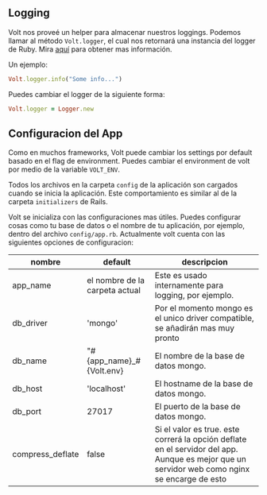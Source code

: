 ## Logging

Volt nos proveé un helper para almacenar nuestros loggings. Podemos llamar al método ```Volt.logger```, el cual nos retornará una instancia del logger de Ruby. Mira [aquí](http://www.ruby-doc.org/stdlib-2.1.3/libdoc/logger/rdoc/Logger.html) para obtener mas información.

Un ejemplo:

```ruby
Volt.logger.info("Some info...")
```

Puedes cambiar el logger de la siguiente forma:

```ruby
Volt.logger = Logger.new
```

## Configuracion del App

Como en muchos frameworks, Volt puede cambiar los settings por default basado en el flag de environment. Puedes cambiar el environment de volt por medio de la variable ```VOLT_ENV```.

Todos los archivos en la carpeta ```config``` de la aplicación son cargados cuando se inicia la aplicación. Este comportamiento es similar al de la carpeta ```initializers``` de Rails.

Volt se inicializa con las configuraciones mas útiles. Puedes configurar cosas como tu base de datos o el nombre de tu aplicación, por ejemplo, dentro del archivo ```config/app.rb```. Actualmente volt cuenta con las siguientes opciones de configuracion:

| nombre    | default                        | descripcion                                                                    |
|-----------|--------------------------------|--------------------------------------------------------------------------------|
| app_name  | el nombre de la carpeta actual | Este es usado internamente para logging, por ejemplo.                          |
| db_driver | 'mongo'                        | Por el momento mongo es el unico driver compatible, se añadirán mas muy pronto |
| db_name   | "#{app\_name}\_#{Volt.env}     | El nombre de la base de datos mongo.                                           |
| db_host   | 'localhost'                    | El hostname de la base de datos mongo.                                         |
| db_port   | 27017                          | El puerto de la base de datos mongo.                                           |
| compress_deflate | false                   | Si el valor es true. este correrá la opción deflate en el servidor del app. Aunque es mejor que un servidor web como nginx se encarge de esto |
